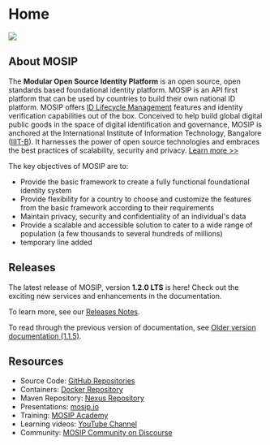 # Home

![](\_images/mosip-logo.png)

## About MOSIP

The **Modular Open Source Identity Platform** is an open source, open standards based foundational identity platform. MOSIP is an API first platform that can be used by countries to build their own national ID platform. MOSIP offers [ID Lifecycle Management](id-lifecycle-management.md) features and identity verification capabilities out of the box. Conceived to help build global digital public goods in the space of digital identification and governance, MOSIP is anchored at the International Institute of Information Technology, Bangalore ([IIIT-B](https://www.iiitb.ac.in)). It harnesses the power of open source technologies and embraces the best practices of scalability, security and privacy. [Learn more >>](https://www.mosip.io)

The key objectives of MOSIP are to:

* Provide the basic framework to create a fully functional foundational identity system
* Provide flexibility for a country to choose and customize the features from the basic framework according to their requirements
* Maintain privacy, security and confidentiality of an individual's data
* Provide a scalable and accessible solution to cater to a wide range of population (a few thousands to several hundreds of millions)
* temporary line added



## Releases

The latest release of MOSIP, version **1.2.0 LTS** is here! Check out the exciting new services and enhancements in the documentation.

To learn more, see our [Releases Notes](releases.md).

To read through the previous version of documentation, see [Older version documentation (1.1.5)](https://docs.mosip.io/1.1.5).

## Resources

* Source Code: [GitHub Repositories](https://github.com/mosip)
* Containers: [Docker Repository](https://hub.docker.com/u/mosipid)
* Maven Repository: [Nexus Repository](https://oss.sonatype.org/service/local/repositories/snapshots/content/io/mosip/)
* Presentations: [mosip.io](https://www.mosip.io/resources.php)
* Training: [MOSIP Academy](https://academy.mosip.io)
* Learning videos: [YouTube Channel](https://www.youtube.com/channel/UCKFSVO6BO1QLvBzc4voziDg)
* Community: [MOSIP Community on Discourse](https://community.mosip.io)
